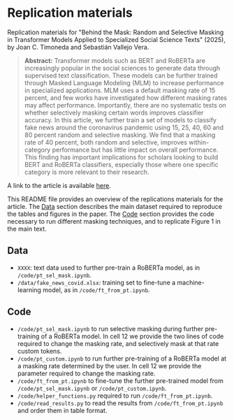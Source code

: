 # Replication materials

Replication materials for "Behind the Mask: Random and Selective Masking in Transformer Models Applied to Specialized Social Science Texts" (2025), by Joan C. Timoneda and Sebastián Vallejo Vera.

> __Abstract:__
> Transformer models such as BERT and RoBERTa are increasingly popular in the social sciences to generate data through supervised text classification. These models can be further trained through Masked Language Modeling (MLM) to increase performance in specialized applications. MLM uses a default masking rate of 15 percent, and few works have investigated how different masking rates may affect performance. Importantly, there are no systematic tests on whether selectively masking certain words improves classifier accuracy. In this article, we further train a set of models to classify fake news around the coronavirus pandemic using 15, 25, 40, 60 and 80 percent random and selective masking. We find that a masking rate of 40 percent, both random and selective, improves within-category performance but has little impact on overall performance. This finding has important implications for scholars looking to build BERT and RoBERTa classifiers, especially those where one specific category is more relevant to their research.

A link to the article is available [here](FILL).

This README file provides an overview of the replications materials for the article. The [Data](https://github.com/svallejovera/gender_inst_speeches#data) section describes the main dataset required to reproduce the tables and figures in the paper. The [Code](https://github.com/svallejovera/gender_inst_speeches#Analysis) section provides the code necessary to run different masking techniques, and to replicate Figure 1 in the main text. 

## Data

- `XXXX`: text data used to further pre-train a RoBERTa model, as in `/code/pt_sel_mask.ipynb`.
- `/data/fake_news_covid.xlsx`: training set to fine-tune a machine-learning model, as in `/code/ft_from_pt.ipynb`.

## Code

- `/code/pt_sel_mask.ipynb` to run selective masking during further pre-training of a RoBERTa model. In cell 12 we provide the two lines of code required to change the masking rate, and selectively mask at that rate custom tokens.
- `/code/pt_custom.ipynb` to run further pre-training of a RoBERTa model at a masking rate determined by the user. In cell 12 we provide the parameter required to change the masking rate.
- `/code/ft_from_pt.ipynb` to fine-tune the further pre-trained model from `/code/pt_sel_mask.ipynb` or `/code/pt_custom.ipynb`.
- `/code/helper_functions.py` required to run `/code/ft_from_pt.ipynb`.
- `/code/read_results.py` to read the results from `/code/ft_from_pt.ipynb` and order them in table format. 
